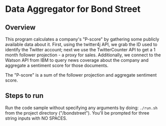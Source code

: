 # Data Aggregator for Bond Street

## Overview
This program calculates a company's "P-score" by gathering some publicly available data about it. 
First, using the twitter4j API, we grab the ID used to identify the Twitter account; next we use
the TwitterCounter API to get a 1 month follower projection - a proxy for sales. Additionally, we
connect to the Watson API from IBM to query news coverage about the company and aggregate a sentiment
score for those documents.

The "P-score" is a sum of the follower projection and aggregate sentiment score.


## Steps to run

Run the code sample without specifying any arguments by doing:
`./run.sh`
from the project directory ("/bondstreet"). You'll be prompted for three string inputs with NO SPACES.
